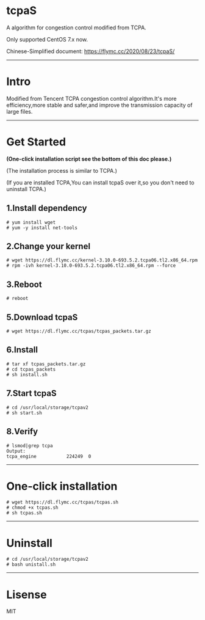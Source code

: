 # tcpaS

A algorithm for congestion control modified from TCPA.

Only supported CentOS 7.x now.

Chinese-Simplified document: https://flymc.cc/2020/08/23/tcpaS/

---

# Intro

Modified from Tencent TCPA congestion control algorithm.It's more efficiency,more stable and safer,and improve the transmission capacity of large files.

---

# Get Started

**(One-click installation script see the bottom of this doc please.)**

(The installation process is similar to TCPA.)

(If you are installed TCPA,You can install tcpaS over it,so you don't need to uninstall TCPA.)

## 1.Install dependency

```shell
# yum install wget
# yum -y install net-tools
```

## 2.Change your kernel

```shell
# wget https://dl.flymc.cc/kernel-3.10.0-693.5.2.tcpa06.tl2.x86_64.rpm
# rpm -ivh kernel-3.10.0-693.5.2.tcpa06.tl2.x86_64.rpm --force
```

## 3.Reboot

```shell
# reboot
```

## 5.Download tcpaS

```shell
# wget https://dl.flymc.cc/tcpas/tcpas_packets.tar.gz
```

## 6.Install

```shell
# tar xf tcpas_packets.tar.gz
# cd tcpas_packets
# sh install.sh
```

## 7.Start tcpaS

```shell
# cd /usr/local/storage/tcpav2
# sh start.sh
```

## 8.Verify

```shell
# lsmod|grep tcpa
Output:
tcpa_engine           224249  0
```

---

# One-click installation

```shell
# wget https://dl.flymc.cc/tcpas/tcpas.sh
# chmod +x tcpas.sh
# sh tcpas.sh
```

---

# Uninstall

```shell
# cd /usr/local/storage/tcpav2
# bash unistall.sh
```

---

# Lisense

MIT

